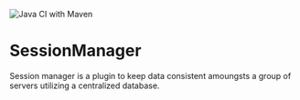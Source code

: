 ![Java CI with Maven](https://github.com/CrashCraftNetwork/SessionManager/workflows/Java%20CI%20with%20Maven/badge.svg)
# SessionManager
Session manager is a plugin to keep data consistent amoungsts a group of servers utilizing a centralized database.
